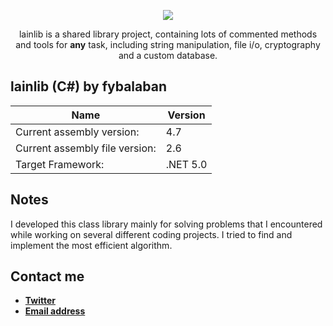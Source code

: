 <p align="center">
    <a href="https://github.com/fybalaban/lainlib">
        <img src="https://drive.google.com/file/d/1WiDE2GJ1ark1NxPMj_r9IwWEBUfV4aDg/view?usp=sharing" width=auto height=auto>
    </a>
</p>
<p align="center">
    lainlib is a shared library project, containing lots of commented methods and tools for <b>any</b> task, including string manipulation, file i/o, cryptography and a custom database.
</p>

## lainlib (C#) by fybalaban

**Name** | **Version**
-------- | ----------
Current assembly version: | 4.7 
Current assembly file version: | 2.6
Target Framework: | .NET 5.0

## Notes
I developed this class library mainly for solving problems that I encountered while working on several different coding projects. I tried to find and implement the most efficient algorithm.

## Contact me

* [**Twitter**](https://www.twitter.com/renklicigkofte/ "My Twitter profile")
* [**Email address**](mailto:ferityigitbalaban@gmail.com?subject=[GitHub]%20LuddeToolset "Email me!")